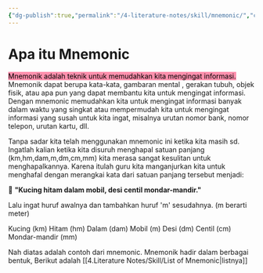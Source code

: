 ```yaml
---
{"dg-publish":true,"permalink":"/4-literature-notes/skill/mnemonic/","created":"2024-07-03 09:23"}
---
```


# Apa itu Mnemonic

<mark style="background: #FF5582A6;">Mnemonik adalah teknik untuk memudahkan kita mengingat informasi.</mark> Mnemonik dapat berupa kata-kata, gambaran mental , gerakan tubuh, objek fisik, atau apa pun yang dapat membantu kita untuk mengingat informasi. Dengan mnemonic memudahkan kita untuk mengingat informasi banyak dalam waktu yang singkat atau mempermudah kita untuk mengingat informasi yang susah untuk kita ingat, misalnya urutan nomor bank, nomor telepon, urutan kartu, dll.

Tanpa sadar kita telah menggunakan mnemonic ini ketika kita masih sd. Ingatlah kalian ketika kita disuruh menghapal satuan panjang (km,hm,dam,m,dm,cm,mm) kita merasa sangat kesulitan untuk menghapalkannya. Karena itulah guru kita manganjurkan kita untuk menghafal dengan merangkai kata dari satuan panjang tersebut menjadi:

📌 **"Kucing hitam dalam mobil, desi centil mondar-mandir."**

Lalu ingat huruf awalnya dan tambahkan huruf 'm' sesudahnya. (m berarti meter)

Kucing (km)
Hitam (hm)
Dalam (dam)
Mobil (m)
Desi (dm)
Centil (cm)
Mondar-mandir (mm)

Nah diatas adalah contoh dari mnemonic. Mnemonik hadir dalam berbagai bentuk, Berikut adalah [[4.Literature Notes/Skill/List of Mnemonic\|listnya]]